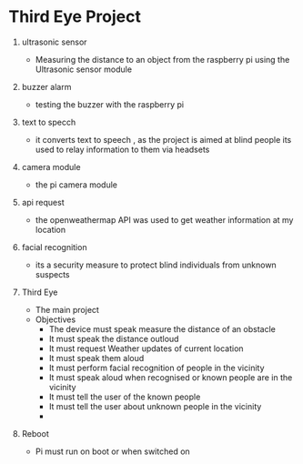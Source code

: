 # Third Eye Project

1. ultrasonic sensor
   - Measuring the distance to an object from the raspberry pi
     using the Ultrasonic sensor module
  
2. buzzer alarm 
   -  testing the buzzer with the raspberry pi
  
3. text to specch
   - it converts text to speech , as the project is aimed at blind people
     its used to relay information to them via headsets
4. camera module
   - the pi camera module 
5. api request
   - the openweathermap API was used to get weather information at my location 
6. facial recognition
   - its a security measure to protect blind individuals from unknown suspects
     
7. Third Eye
   - The main project
   - Objectives
      - The device must speak measure the distance of an obstacle
      - It must speak the distance outloud
      - It must request Weather updates of current location
      - It must speak them aloud
      - It must perform facial recognition of people in the vicinity
      - It must speak aloud when recognised or known people are in the vicinity
      - It must tell the user of the known people
      - It must tell the user about unknown people in the vicinity
      - 
      
8. Reboot
   - Pi must run on boot or when switched on 
